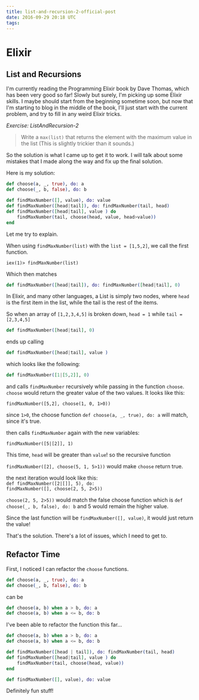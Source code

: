 ```yaml
---
title: list-and-recursion-2-official-post
date: 2016-09-29 20:18 UTC
tags:
---
```


# __**Elixir**__

## List and Recursions

I'm currently reading the Programming Elixir book by Dave Thomas, which has been
very good so far! Slowly but surely, I'm picking up some Elixir skills. I maybe should start
from the beginning sometime soon, but now that I'm starting to blog in the middle of the book, I'll
just start with the current problem, and try to fill in any weird Elixir tricks.

_Exercise: ListAndRecursion-2_

>Write a `max(list)` that returns the element with the maximum value in the list (This
is slightly trickier than it sounds.)

So the solution is what I came up to get it to work. I will talk about some mistakes that I made along the way
and fix up the final solution.

Here is my solution:

``` elixir
def choose(a, _, true), do: a
def choose(_, b, false), do: b

def findMaxNumber([], value), do: value
def findMaxNumber([head|tail]), do: findMaxNumber(tail, head)
def findMaxNumber([head|tail], value ) do
    findMaxNumber(tail, choose(head, value, head>value))
end
```

Let me try to explain.

When using `findMaxNumber(list)` with the `list = [1,5,2]`, we call the first function.

```
iex(1)> findMaxNumber(list)
```

Which then matches

``` elixir
def findMaxNumber([head|tail]), do: findMaxNumber([head|tail], 0)
```

In Elixir, and many other languages, a List is simply two nodes, where `head` is the first item in the list, while the tail is the rest of the items.

So when an array of `[1,2,3,4,5]` is broken down, `head = 1` while `tail = [2,3,4,5]`

``` elixir
def findMaxNumber([head|tail], 0)
```

ends up calling

``` elixir
def findMaxNumber([head|tail], value )
```

which looks like the following:

``` elixir
def findMaxNumber([1|[5,2]], 0)
```

and calls `findMaxNumber` recursively while passing in the function `choose`. `choose` would return the greater value of the two
values. It looks like this:

`findMaxNumber([5,2], choose(1, 0, 1>0))`

since `1>0`, the choose function `def choose(a, _, true), do: a` will match, since it's true.

then calls `findMaxNumber` again with the new variables:

`findMaxNumber([5|[2]], 1)`

This time, `head` will be greater than `value`! so the recursive function

`findMaxNumber([2], choose(5, 1, 5>1))` would make `choose` return true.

the next iteration would look like this: <br/>
`def findMaxNumber([2|[]], 5), do:` <br/>
`findMaxNumber([], choose(2, 5, 2>5))`<br/>

`choose(2, 5, 2>5))` would match the false choose function which is `def choose(_, b, false), do: b`
and 5 would remain the higher value.

Since the last function will be `findMaxNumber([], value)`, it would just return the value!

That's the solution. There's a lot of issues, which I need to get to.

## Refactor Time

First, I noticed I can refactor the `choose` functions.

``` elixir
def choose(a, _, true), do: a
def choose(_, b, false), do: b
```
can be

``` elixir
def choose(a, b) when a > b, do: a
def choose(a, b) when a <= b, do: b
```

I've been able to refactor the function this far...

``` elixir
def choose(a, b) when a > b, do: a
def choose(a, b) when a <= b, do: b

def findMaxNumber([head | tail]), do: findMaxNumber(tail, head)
def findMaxNumber([head|tail], value ) do
    findMaxNumber(tail, choose(head, value))
end

def findMaxNumber([], value), do: value
```

Definitely fun stuff!